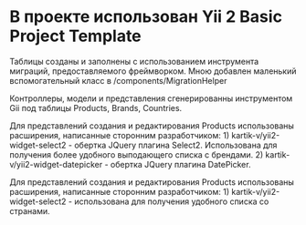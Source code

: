 В проекте использован Yii 2 Basic Project Template
============================

Таблицы созданы и заполнены с использованием инструмента миграций, предоставляемого фреймворком.
Мною добавлен маленький вспомогательный класс в /components/MigrationHelper

Контроллеры, модели и представления сгенерированны инструментом Gii под таблицы Products, Brands, Countries.

Для представлений создания и редактирования Products использованы расширения, написанные сторонним разработчиком:
    1) kartik-v/yii2-widget-select2 - обертка JQuery плагина Select2. Использована для получения более удобного выподающего списка с брендами.
    2) kartik-v/yii2-widget-datepicker - обертка JQuery плагина DatePicker.

Для представлений создания и редактирования Products использованы расширения, написанные сторонним разработчиком:
    1) kartik-v/yii2-widget-select2 - использована для получения удобного списка со странами. 